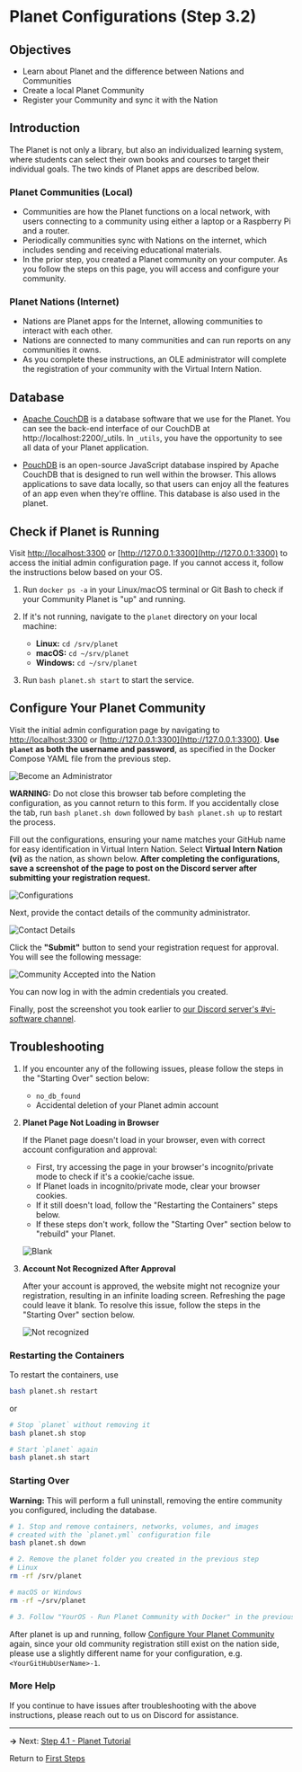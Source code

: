 ﻿# Planet Configurations (Step 3.2)

## Objectives

- Learn about Planet and the difference between Nations and Communities
- Create a local Planet Community
- Register your Community and sync it with the Nation

## Introduction

The Planet is not only a library, but also an individualized learning system, where students can select their own books and courses to target their individual goals. The two kinds of Planet apps are described below.

### Planet Communities (Local)

- Communities are how the Planet functions on a local network, with users connecting to a community using either a laptop or a Raspberry Pi and a router.
- Periodically communities sync with Nations on the internet, which includes sending and receiving educational materials.
- In the prior step, you created a Planet community on your computer. As you follow the steps on this page, you will access and configure your community.

### Planet Nations (Internet)

- Nations are Planet apps for the Internet, allowing communities to interact with each other.
- Nations are connected to many communities and can run reports on any communities it owns.
- As you complete these instructions, an OLE administrator will complete the registration of your community with the Virtual Intern Nation.

## Database

- [Apache CouchDB](https://en.wikipedia.org/wiki/Apache_CouchDB) is a database software that we use for the Planet. You can see the back-end interface of our CouchDB at http://localhost:2200/_utils. In `_utils`, you have the opportunity to see all data of your Planet application.

- [PouchDB](https://pouchdb.com/learn.html) is an open-source JavaScript database inspired by Apache CouchDB that is designed to run well within the browser. This allows applications to save data locally, so that users can enjoy all the features of an app even when they're offline. This database is also used in the planet.

## Check if Planet is Running

Visit [http://localhost:3300](http://localhost:3300) or [http://127.0.0.1:3300](http://127.0.0.1:3300) to access the initial admin configuration page. If you cannot access it, follow the instructions below based on your OS.

1. Run `docker ps -a` in your Linux/macOS terminal or <!-- Windows WSL Debian app / -->Git Bash to check if your Community Planet is "up" and running.
2. If it's not running, navigate to the `planet` directory on your local machine:

   - **Linux:** `cd /srv/planet`
   - **macOS:** `cd ~/srv/planet`
   - **Windows:** `cd ~/srv/planet`

3. Run `bash planet.sh start` to start the service.

## Configure Your Planet Community

Visit the initial admin configuration page by navigating to [http://localhost:3300](http://localhost:3300) or [http://127.0.0.1:3300](http://127.0.0.1:3300). **Use `planet` as both the username and password**, as specified in the Docker Compose YAML file from the previous step.

![Become an Administrator](images/vi-become-admin.png)

**WARNING:** Do not close this browser tab before completing the configuration, as you cannot return to this form. If you accidentally close the tab, run `bash planet.sh down` followed by `bash planet.sh up` to restart the process.

Fill out the configurations, ensuring your name matches your GitHub name for easy identification in Virtual Intern Nation. Select **Virtual Intern Nation (vi)** as the nation, as shown below. **After completing the configurations, save a screenshot of the page to post on the Discord server after submitting your registration request.**

![Configurations](images/vi-configuration.png)

Next, provide the contact details of the community administrator.

![Contact Details](images/vi-contact-details.png)

Click the **"Submit"** button to send your registration request for approval. You will see the following message:

![Community Accepted into the Nation](images/vi-registration-accepted.png)

You can now log in with the admin credentials you created.

Finally, post the screenshot you took earlier to [our Discord server's #vi-software channel](https://discord.com/channels/1079980988421132369/1229437557843169280).

## Troubleshooting

1. If you encounter any of the following issues, please follow the steps in the "Starting Over" section below:
   - `no_db_found`
   - Accidental deletion of your Planet admin account

1. **Planet Page Not Loading in Browser**

   If the Planet page doesn't load in your browser, even with correct account configuration and approval:
   - First, try accessing the page in your browser's incognito/private mode to check if it's a cookie/cache issue.
   - If Planet loads in incognito/private mode, clear your browser cookies.
   - If it still doesn't load, follow the "Restarting the Containers" steps below.
   - If these steps don't work, follow the "Starting Over" section below to "rebuild" your Planet.

   ![Blank](https://user-images.githubusercontent.com/22685147/58755807-be6ad780-84b9-11e9-86b5-c745f584ac41.png)

1. **Account Not Recognized After Approval**

   After your account is approved, the website might not recognize your registration, resulting in an infinite loading screen. Refreshing the page could leave it blank. To resolve this issue, follow the steps in the "Starting Over" section below.

   ![Not recognized](https://user-images.githubusercontent.com/22685147/58755806-bb6fe700-84b9-11e9-8a27-d3e3ab56ffba.png)

### Restarting the Containers

To restart the containers, use

```bash
bash planet.sh restart
```

or

```bash
# Stop `planet` without removing it
bash planet.sh stop

# Start `planet` again
bash planet.sh start
```

### Starting Over

**Warning:** This will perform a full uninstall, removing the entire community you configured, including the database.

```bash
# 1. Stop and remove containers, networks, volumes, and images
# created with the `planet.yml` configuration file
bash planet.sh down

# 2. Remove the planet folder you created in the previous step
# Linux
rm -rf /srv/planet

# macOS or Windows
rm -rf ~/srv/planet

# 3. Follow "YourOS - Run Planet Community with Docker" in the previous step (3.1) again
```

After planet is up and running, follow [Configure Your Planet Community](#!./pages/vi/vi-planet-configurations.md#Configure_Your_Planet_Community) again, since your old community registration still exist on the nation side, please use a slightly different name for your configuration, e.g. `<YourGitHubUserName>-1`.

### More Help

If you continue to have issues after troubleshooting with the above instructions, please reach out to us on Discord for assistance.

---

**→** Next: [Step 4.1 - Planet Tutorial](vi-planetapps.md)

Return to [First Steps](vi-first-steps.md#Step_3_-_Planet_and_Docker)
